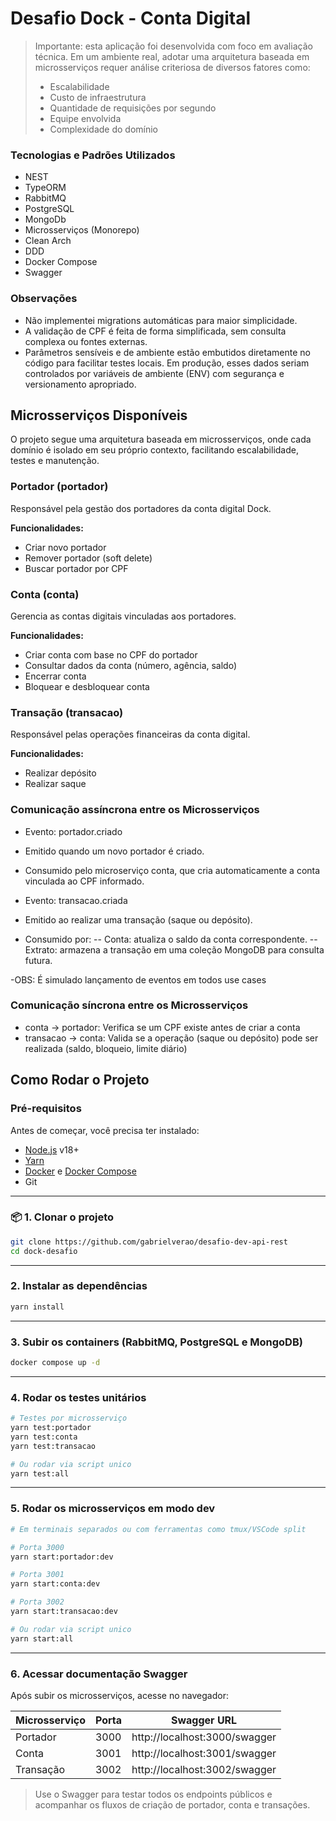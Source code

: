 # Desafio Dock - Conta Digital

> Importante: esta aplicação foi desenvolvida com foco em avaliação técnica. Em um ambiente real, adotar uma arquitetura baseada em microsserviços requer análise criteriosa de diversos fatores como:
> - Escalabilidade
> - Custo de infraestrutura
> - Quantidade de requisições por segundo
> - Equipe envolvida
> - Complexidade do domínio

### Tecnologias e Padrões Utilizados

- NEST
- TypeORM
- RabbitMQ
- PostgreSQL
- MongoDb
- Microsserviços (Monorepo)
- Clean Arch
- DDD
- Docker Compose
- Swagger

### Observações

- Não implementei migrations automáticas para maior simplicidade.
- A validação de CPF é feita de forma simplificada, sem consulta complexa ou fontes externas.
- Parâmetros sensíveis e de ambiente estão embutidos diretamente no código para facilitar testes locais. Em produção, esses dados seriam controlados por variáveis de ambiente (ENV) com segurança e versionamento apropriado.

## Microsserviços Disponíveis

O projeto segue uma arquitetura baseada em microsserviços, onde cada domínio é isolado em seu próprio contexto, facilitando escalabilidade, testes e manutenção.

### Portador (portador)
Responsável pela gestão dos portadores da conta digital Dock.

**Funcionalidades:**
- Criar novo portador
- Remover portador (soft delete)
- Buscar portador por CPF

### Conta (conta)
Gerencia as contas digitais vinculadas aos portadores.

**Funcionalidades:**
- Criar conta com base no CPF do portador
- Consultar dados da conta (número, agência, saldo)
- Encerrar conta
- Bloquear e desbloquear conta

### Transação (transacao)
Responsável pelas operações financeiras da conta digital.

**Funcionalidades:**
- Realizar depósito
- Realizar saque

### Comunicação assíncrona entre os Microsserviços

- Evento: portador.criado
- Emitido quando um novo portador é criado.
- Consumido pelo microserviço conta, que cria automaticamente a conta vinculada ao CPF informado.

- Evento: transacao.criada
- Emitido ao realizar uma transação (saque ou depósito).
- Consumido por:
-- Conta: atualiza o saldo da conta correspondente.
-- Extrato: armazena a transação em uma coleção MongoDB para consulta futura.

-OBS: É simulado lançamento de eventos em todos use cases

### Comunicação síncrona entre os Microsserviços

- conta -> portador: Verifica se um CPF existe antes de criar a conta
- transacao -> conta: Valida se a operação (saque ou depósito) pode ser realizada (saldo, bloqueio, limite diário)


## Como Rodar o Projeto

### Pré-requisitos

Antes de começar, você precisa ter instalado:

- [Node.js](https://nodejs.org/) v18+
- [Yarn](https://classic.yarnpkg.com/lang/en/docs/install/)
- [Docker](https://www.docker.com/) e [Docker Compose](https://docs.docker.com/compose/)
- Git

---

### 📦 1. Clonar o projeto

```bash
git clone https://github.com/gabrielverao/desafio-dev-api-rest
cd dock-desafio
```

---

###  2. Instalar as dependências

```bash
yarn install
```

---

###  3. Subir os containers (RabbitMQ, PostgreSQL e MongoDB)

```bash
docker compose up -d
```

---

### 4. Rodar os testes unitários

```bash
# Testes por microsserviço
yarn test:portador
yarn test:conta
yarn test:transacao

# Ou rodar via script unico
yarn test:all

```

---

###  5. Rodar os microsserviços em modo dev

```bash
# Em terminais separados ou com ferramentas como tmux/VSCode split

# Porta 3000
yarn start:portador:dev

# Porta 3001
yarn start:conta:dev

# Porta 3002
yarn start:transacao:dev

# Ou rodar via script unico
yarn start:all
```




---

###  6. Acessar documentação Swagger

Após subir os microsserviços, acesse no navegador:

| Microsserviço | Porta | Swagger URL                     |
|---------------|-------|----------------------------------|
| Portador      | 3000  | http://localhost:3000/swagger   |
| Conta         | 3001  | http://localhost:3001/swagger   |
| Transação     | 3002  | http://localhost:3002/swagger   |

> Use o Swagger para testar todos os endpoints públicos e acompanhar os fluxos de criação de portador, conta e transações.





